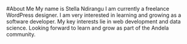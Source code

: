 #About Me
My name is Stella Ndirangu
I am currently a freelance WordPress designer. 
I am very interested in learning and growing as a software developer. 
My key interests lie in web development and data science. 
Looking forward to learn and grow as part of the Andela community.